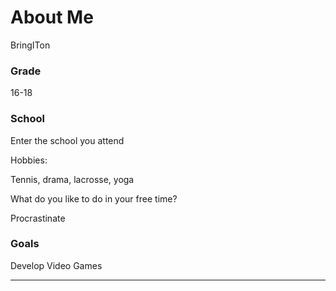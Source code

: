 # About Me

BringITon

### Grade

16-18

### School

Enter the school you attend

Hobbies:

Tennis, drama, lacrosse, yoga

What do you like to do in your free time?

Procrastinate

### Goals

Develop Video Games

---